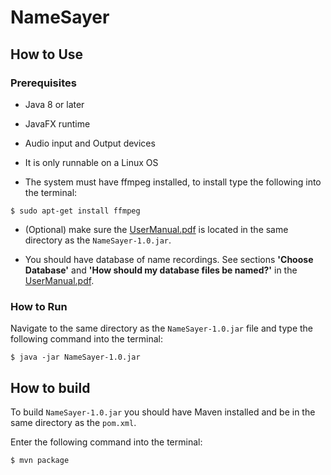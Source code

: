 # NameSayer

## How to Use

### Prerequisites
* Java 8 or later

* JavaFX runtime

* Audio input and Output devices

* It is only runnable on a Linux OS

* The system must have ffmpeg installed, to install type the following into the terminal:
```shell
$ sudo apt-get install ffmpeg
```

* (Optional) make sure the [UserManual.pdf](./UserManual.pdf) is located in the same directory as the `NameSayer-1.0.jar`.

* You should have database of name recordings. See sections **'Choose Database'** and **'How should my database files be named?'** in the [UserManual.pdf](./UserManual.pdf).

### How to Run
Navigate to the same directory as the `NameSayer-1.0.jar` file and type the following command into the terminal:
```shell
$ java -jar NameSayer-1.0.jar
```

## How to build
To build `NameSayer-1.0.jar` you should have Maven installed and be in the same directory as the `pom.xml`.

Enter the following command into the terminal:
```shell
$ mvn package
```
